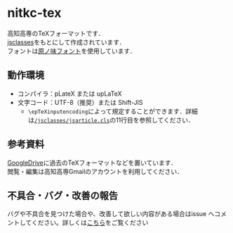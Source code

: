 # nitkc-tex

高知高専のTeXフォーマットです．  
[jsclasses](https://github.com/texjporg/jsclasses)をもとにして作成されています．  
フォントは[原ノ味フォント](https://github.com/trueroad/HaranoAjiFonts)を使用しています．

## 動作環境

- コンパイラ：pLateX または upLaTeX
- 文字コード：UTF-8（推奨）または Shift-JIS
  - `\epTeXinputencoding`によって規定することができます．詳細は[`/jsclasses/jsarticle.cls`](https://github.com/ebifly5011/nitkc-tex/blob/main/jsclasses/jsarticle.cls)の11行目を参照してください．

## 参考資料

[GoogleDrive](https://drive.google.com/drive/folders/1jOq6MtqWayMYRZn6KhJhkcl27fzU33CQ?usp=sharing)に過去のTeXフォーマットなどを置いています．  
閲覧・編集は高知高専Gmailのアカウントを利用してください．

## 不具合・バグ・改善の報告

バグや不具合を見つけた場合や、改善して欲しい内容がある場合はissue へコメントしてください。詳しくは[こちら](docs/CONTRIBUTING.md)をご覧ください
